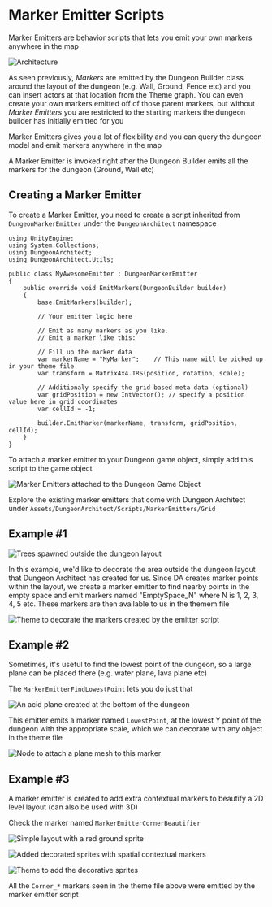 Marker Emitter Scripts
======================

Marker Emitters are behavior scripts that lets you emit your own markers anywhere in the map

![Architecture](../assets/images/da_design_me.png)

As seen previously, *Markers* are emitted by the Dungeon Builder class around the layout of the dungeon (e.g. Wall, Ground, Fence etc) and you can insert actors at that location from the Theme graph.  You can even create your own markers emitted off of those parent markers, but without *Marker Emitters* you are restricted to the starting markers the dungeon builder has initially emitted for you

Marker Emitters gives you a lot of flexibility and you can query the dungeon model and emit markers anywhere in the map

A Marker Emitter is invoked right after the Dungeon Builder emits all the markers for the dungeon (Ground, Wall etc)

Creating a Marker Emitter
-------------------------

To create a Marker Emitter, you need to create a script inherited from `DungeonMarkerEmitter` under the `DungeonArchitect` namespace

```
using UnityEngine;
using System.Collections;
using DungeonArchitect;
using DungeonArchitect.Utils;

public class MyAwesomeEmitter : DungeonMarkerEmitter 
{
    public override void EmitMarkers(DungeonBuilder builder)
    {
		base.EmitMarkers(builder);

		// Your emitter logic here

		// Emit as many markers as you like. 
		// Emit a marker like this:

		// Fill up the marker data
		var markerName = "MyMarker";	// This name will be picked up in your theme file
        var transform = Matrix4x4.TRS(position, rotation, scale);

        // Additionaly specify the grid based meta data (optional)
        var gridPosition = new IntVector(); // specify a position value here in grid coordinates
        var cellId = -1;

        builder.EmitMarker(markerName, transform, gridPosition, cellId);
	}
}

```

To attach a marker emitter to your Dungeon game object, simply add this script to the game object

![Marker Emitters attached to the Dungeon Game Object](../assets/images/marker_emitter_01.png)

Explore the existing marker emitters that come with Dungeon Architect under `Assets/DungeonArchitect/Scripts/MarkerEmitters/Grid`

Example #1
----------

![Trees spawned outside the dungeon layout](../assets/images/marker_emitter_02.jpg)

In this example, we'd like to decorate the area outside the dungeon layout that Dungeon Architect has created for us.  Since DA creates marker points within the layout, we create a marker emitter to find nearby points in the empty space and emit markers named "EmptySpace_N" where N is 1, 2, 3, 4, 5 etc.  These markers are then available to us in the themem file

![Theme to decorate the markers created by the emitter script](../assets/images/marker_emitter_03.jpg)



Example #2
----------

Sometimes, it's useful to find the lowest point of the dungeon, so a large plane can be placed there (e.g. water plane, lava plane etc)

The `MarkerEmitterFindLowestPoint` lets you do just that

![An acid plane created at the bottom of the dungeon](../assets/images/marker_emitter_04.jpg)

This emitter emits a marker named `LowestPoint`, at the lowest Y point of the dungeon with the appropriate scale, which we can decorate with any object in the theme file

![Node to attach a plane mesh to this marker](../assets/images/marker_emitter_05.png)


Example #3
----------

A marker emitter is created to add extra contextual markers to beautify a 2D level layout (can also be used with 3D)

Check the marker named `MarkerEmitterCornerBeautifier`

![Simple layout with a red ground sprite](../assets/images/me_eg3_1.jpg)

![Added decorated sprites with spatial contextual markers](../assets/images/me_eg3_2.jpg)

![Theme to add the decorative sprites](../assets/images/me_eg3_3.jpg)

All the `Corner_*` markers seen in the theme file above were emitted by the marker emitter script

